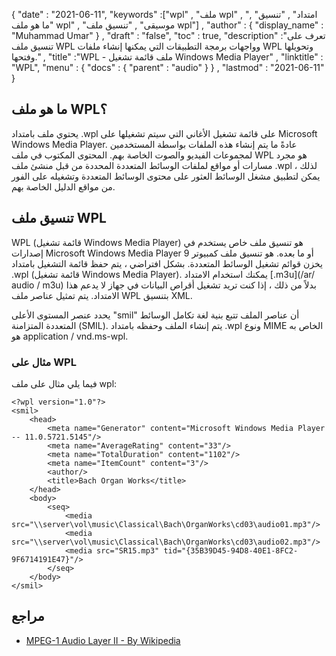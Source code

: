 {
  "date" : "2021-06-11",
  "keywords" :["wpl" , "ملف wpl" , "امتداد" , "تنسيق" , "ما هو ملف wpl" , "موسيقى" , "تنسيق ملف wpl"] ,
  "author" : {
    "display_name" : "Muhammad Umar"
} ,
  "draft" : "false",
  "toc" : true,
  "description" :"تعرف على تنسيق ملف WPL وواجهات برمجة التطبيقات التي يمكنها إنشاء ملفات WPL وتحويلها وفتحها." ,
  "title" :"WPL - ملف قائمة تشغيل Windows Media Player" ,
  "linktitle" : "WPL",
  "menu" : {
    "docs" : {
      "parent" : "audio"
}
} ,
  "lastmod" : "2021-06-11"
}

## ما هو ملف WPL؟

يحتوي ملف بامتداد .wpl على قائمة تشغيل الأغاني التي سيتم تشغيلها على Microsoft Windows Media Player. عادةً ما يتم إنشاء هذه الملفات بواسطة المستخدمين لمجموعات الفيديو والصوت الخاصة بهم. المحتوى المكتوب في ملف WPL هو مجرد مسارات أو مواقع لملفات الوسائط المتعددة المحددة من قبل منشئ ملف .wpl ، لذلك يمكن لتطبيق مشغل الوسائط العثور على محتوى الوسائط المتعددة وتشغيله على الفور من مواقع الدليل الخاصة بهم.

## تنسيق ملف WPL

WPL (قائمة تشغيل Windows Media Player) هو تنسيق ملف خاص يستخدم في إصدارات Microsoft Windows Media Player 9 أو ما بعده. هو تنسيق ملف كمبيوتر يخزن قوائم تشغيل الوسائط المتعددة. بشكل افتراضي ، يتم حفظ قائمة التشغيل بامتداد .wpl (قائمة تشغيل Windows Media Player). يمكنك استخدام الامتداد [.m3u](/ar/ audio / m3u) بدلاً من ذلك ، إذا كنت تريد تشغيل أقراص البيانات في جهاز لا يدعم هذا الامتداد. يتم تمثيل عناصر ملف WPL بتنسيق XML.

يحدد عنصر المستوى الأعلى "smil" أن عناصر الملف تتبع بنية لغة تكامل الوسائط المتعددة المتزامنة (SMIL). يتم إنشاء الملف وحفظه بامتداد .wpl ونوع MIME الخاص به هو application / vnd.ms-wpl.

### مثال على WPL

فيما يلي مثال على ملف wpl:
```
<?wpl version="1.0"?>
<smil>
    <head>
        <meta name="Generator" content="Microsoft Windows Media Player -- 11.0.5721.5145"/>
        <meta name="AverageRating" content="33"/>
        <meta name="TotalDuration" content="1102"/>
        <meta name="ItemCount" content="3"/>
        <author/>
        <title>Bach Organ Works</title>
    </head>
    <body>
        <seq>
            <media src="\\server\vol\music\Classical\Bach\OrganWorks\cd03\audio01.mp3"/>
            <media src="\\server\vol\music\Classical\Bach\OrganWorks\cd03\audio02.mp3"/>
            <media src="SR15.mp3" tid="{35B39D45-94D8-40E1-8FC2-9F6714191E47}"/>
        </seq>
    </body>
</smil>
```




## مراجع ##

* [MPEG-1 Audio Layer II - By Wikipedia](https://en.wikipedia.org/wiki/MPEG-1_Audio_Layer_II)

